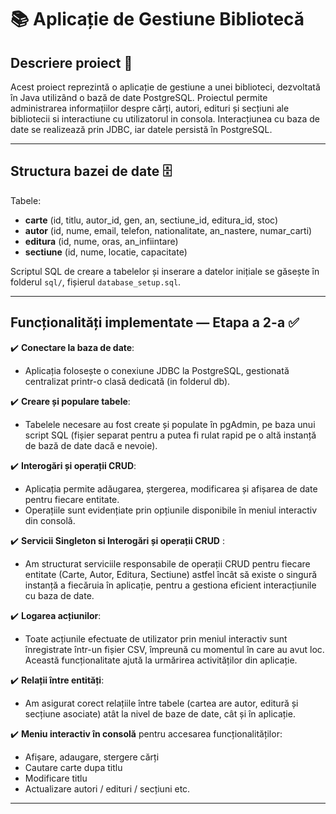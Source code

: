 # 📚 Aplicație de Gestiune Bibliotecă

## Descriere proiect 📖

Acest proiect reprezintă o aplicație de gestiune a unei biblioteci, dezvoltată în Java utilizând o bază de date PostgreSQL. Proiectul permite administrarea informațiilor despre cărți, autori, edituri și secțiuni ale bibliotecii si interactiune cu utilizatorul in consola. Interacțiunea cu baza de date se realizează prin JDBC, iar datele persistă în PostgreSQL.

---

## Structura bazei de date 🗄️

Tabele:
- **carte** (id, titlu, autor_id, gen, an, sectiune_id, editura_id, stoc)
- **autor** (id, nume, email, telefon, nationalitate, an_nastere, numar_carti)
- **editura** (id, nume, oras, an_infiintare)
- **sectiune** (id, nume, locatie, capacitate)

Scriptul SQL de creare a tabelelor și inserare a datelor inițiale se găsește în folderul `sql/`, fișierul `database_setup.sql`.

---

## Funcționalități implementate — Etapa a 2-a ✅

✔️ **Conectare la baza de date**:
- Aplicația folosește o conexiune JDBC la PostgreSQL, gestionată centralizat printr-o clasă dedicată (in folderul db).

✔️ **Creare și populare tabele**:
- Tabelele necesare au fost create și populate în pgAdmin, pe baza unui script SQL (fișier separat pentru a putea fi rulat rapid pe o altă instanță de bază de date dacă e nevoie).

✔️ **Interogări și operații CRUD**:
- Aplicația permite adăugarea, ștergerea, modificarea și afișarea de date pentru fiecare entitate.
- Operațiile sunt evidențiate prin opțiunile disponibile în meniul interactiv din consolă.

✔️ **Servicii Singleton si Interogări și operații CRUD** :
- Am structurat serviciile responsabile de operații CRUD pentru fiecare entitate (Carte, Autor, Editura, Sectiune) astfel încât să existe o singură instanță a fiecăruia în aplicație, pentru a gestiona eficient interacțiunile cu baza de date.

✔️ **Logarea acțiunilor**:
- Toate acțiunile efectuate de utilizator prin meniul interactiv sunt înregistrate într-un fișier CSV, împreună cu momentul în care au avut loc. Această funcționalitate ajută la urmărirea activităților din aplicație.

✔️ **Relații între entități**:
- Am asigurat corect relațiile între tabele (cartea are autor, editură și secțiune asociate) atât la nivel de baze de date, cât și în aplicație.

✔️ **Meniu interactiv în consolă** pentru accesarea funcționalităților:
- Afișare, adaugare, stergere cărți
- Cautare carte dupa titlu
- Modificare titlu
- Actualizare autori / edituri / secțiuni etc.

---
